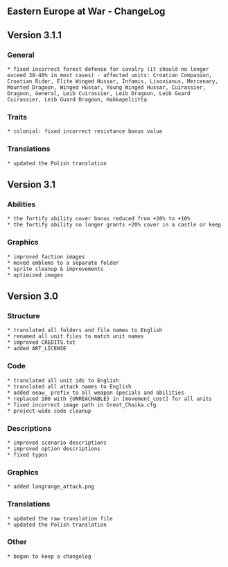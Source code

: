 Eastern Europe at War - ChangeLog
------------------------

## Version 3.1.1
 ### General
    * fixed incorrect forest defense for cavalry (it should no longer exceed 30-40% in most cases) - affected units: Croatian Companion, Croatian Rider, Elite Winged Hussar, Infamis, Lisovianus, Mercenary, Mounted Dragoon, Winged Hussar, Young Winged Hussar, Cuirassier, Dragoon, General, Leib Cuirassier, Leib Dragoon, Leib Guard Cuirassier, Leib Guard Dragoon, Hakkapeliitta
 ### Traits
    * colonial: fixed incorrect resistance bonus value
 ### Translations
    * updated the Polish translation

## Version 3.1
 ### Abilities
    * the fortify ability cover bonus reduced from +20% to +10%
    * the fortify ability no longer grants +20% cover in a castle or keep
 ### Graphics
    * improved faction images
    * moved emblems to a separate folder
    * sprite cleanup & improvements
    * optimized images

## Version 3.0
 ### Structure
    * translated all folders and file names to English
    * renamed all unit files to match unit names
    * improved CREDITS.txt
    * added ART_LICENSE
 ### Code
    * translated all unit ids to English
    * translated all attack names to English
    * added eeaw_ prefix to all weapon specials and abilities
    * replaced 100 with {UNREACHABLE} in [movement_cost] for all units
    * fixed incorrect image path in Great_Chaika.cfg
    * project-wide code cleanup
 ### Descriptions
    * improved scenario descriptions
    * improved option descriptions
    * fixed typos
 ### Graphics
    * added longrange_attack.png
 ### Translations
    * updated the raw translation file
    * updated the Polish translation
 ### Other
    * began to keep a changelog